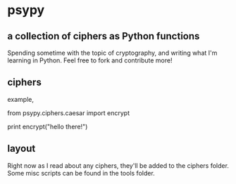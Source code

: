 # psypy #

## a collection of ciphers as Python functions ##

Spending sometime with the topic of cryptography, and writing what I'm learning in Python. Feel free to fork and contribute more!

## ciphers ##

example,

  from psypy.ciphers.caesar import encrypt
  
  print encrypt("hello there!")
  
## layout ##

Right now as I read about any ciphers, they'll be added to the ciphers folder. Some misc scripts can be found in the tools folder.

